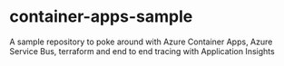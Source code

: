 # container-apps-sample
A sample repository to poke around with Azure Container Apps, Azure Service Bus, terraform and end to end tracing with Application Insights
